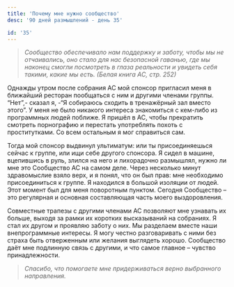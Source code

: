 ```yaml
---
title: 'Почему мне нужно сообщество'
desc: '90 дней размышлений - день 35'

id: '35'
---
```


> _Сообщество обеспечивало нам поддержку и заботу, чтобы мы не отчаивались,
> оно стало для нас безопасной гаванью, где мы наконец смогли посмотреть в
> глаза реальности и увидеть себя такими, какие мы есть._ _(Белая книга АС,
> стр. 252)_

Однажды утром после собрания АС мой спонсор пригласил меня в ближайший
ресторан пообщаться с ним и другими членами группы. “Нет”,- сказал я, -“Я
собираюсь сходить в тренажёрный зал вместо этого”. У меня не было никакого
интереса знакомиться с кем-либо из программных людей поближе. Я пришёл в АС,
чтобы прекратить смотреть порнографию и перестать употреблять похоть с
проститутками. Со всем остальным я мог справиться сам.

Тогда мой спонсор выдвинул ультиматум: или ты присоединяешься сейчас к группе,
или ищи себе другого спонсора. Я сидел в машине, вцепившись в руль, злился на
него и лихорадочно размышлял, нужно ли мне это Сообщество АС на самом деле.
Через несколько минут здравомыслие взяло верх, и я понял, что он был прав: мне
необходимо присоединиться к группе. Я находился в большой изоляции от людей.
Этот момент был для меня поворотным пунктом. Сегодня Сообщество – это
регулярная и основная составляющая часть моего выздоровления.

Совместные трапезы с другими членами АС позволяют мне узнавать их больше,
выходя за рамки их коротких высказываний на собраниях. Я стал их другом и
проявляю заботу о них. Мы разделаем вместе наши внепрограммные интересы. Я
могу честно разговаривать с ними без страха быть отверженным или желания
выглядеть хорошо. Сообщество даёт мне подлинную связь с другими, и что самое
главное – чувство принадлежности.

> _Спасибо, что помогаете мне придерживаться верно выбранного направления._

